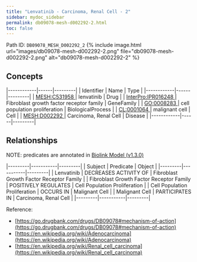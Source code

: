 ```yaml
---
title: "Lenvatinib - Carcinoma, Renal Cell - 2"
sidebar: mydoc_sidebar
permalink: db09078-mesh-d002292-2.html
toc: false 
---
```



Path ID: `DB09078_MESH_D002292_2`
{% include image.html url="images/db09078-mesh-d002292-2.png" file="db09078-mesh-d002292-2.png" alt="db09078-mesh-d002292-2" %}

## Concepts

|------------|------|---------|
| Identifier | Name | Type    |
|------------|------|---------|
| <a href="https://identifiers.org/MESH:C531958">MESH:C531958 </a> | lenvatinib | Drug |
| <a href="https://identifiers.org/InterPro:IPR016248">InterPro:IPR016248 </a> | Fibroblast growth factor receptor family | GeneFamily |
| <a href="https://identifiers.org/GO:0008283">GO:0008283 </a> | cell population proliferation | BiologicalProcess |
| <a href="https://identifiers.org/CL:0001064">CL:0001064 </a> | malignant cell | Cell |
| <a href="https://identifiers.org/MESH:D002292">MESH:D002292 </a> | Carcinoma, Renal Cell | Disease |
|------------|------|---------|

## Relationships


NOTE: predicates are annotated in <a href="https://github.com/biolink/biolink-model/releases/tag/v1.3.0">Biolink Model (v1.3.0)</a>

|---------|-----------|---------|
| Subject | Predicate | Object  |
|---------|-----------|---------|
| Lenvatinib | DECREASES ACTIVITY OF | Fibroblast Growth Factor Receptor Family |
| Fibroblast Growth Factor Receptor Family | POSITIVELY REGULATES | Cell Population Proliferation |
| Cell Population Proliferation | OCCURS IN | Malignant Cell |
| Malignant Cell | PARTICIPATES IN | Carcinoma, Renal Cell |
|---------|-----------|---------|

Reference: 
  - [https://go.drugbank.com/drugs/DB09078#mechanism-of-action](https://go.drugbank.com/drugs/DB09078#mechanism-of-action)
  - [https://en.wikipedia.org/wiki/Adenocarcinoma](https://en.wikipedia.org/wiki/Adenocarcinoma)
  - [https://en.wikipedia.org/wiki/Renal_cell_carcinoma](https://en.wikipedia.org/wiki/Renal_cell_carcinoma)
